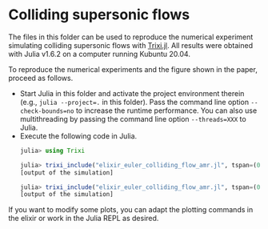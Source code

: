 # Colliding supersonic flows

The files in this folder can be used to reproduce the numerical experiment
simulating colliding supersonic flows with [Trixi.jl](https://github.com/trixi-framework/Trixi.jl).
All results were obtained with Julia v1.6.2 on a computer running Kubuntu 20.04.

To reproduce the numerical experiments and the figure shown in the paper, proceed
as follows.
- Start Julia in this folder and activate the project environment therein
  (e.g., `julia --project=.` in this folder). Pass the command line option
  `--check-bounds=no` to increase the runtime performance. You can also use
  multithreading by passing the command line option `--threads=XXX` to Julia.
- Execute the following code in Julia.
  ```julia
  julia> using Trixi

  julia> trixi_include("elixir_euler_colliding_flow_amr.jl", tspan=(0.0, 15.0))
  [output of the simulation]

  julia> trixi_include("elixir_euler_colliding_flow_amr.jl", tspan=(0.0, 25.0))
  [output of the simulation]
  ```

If you want to modify some plots, you can adapt the plotting commands in
the elixir or work in the Julia REPL as desired.
